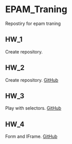 # EPAM_Traning
Repostiry for epam traning

## HW_1 
Create repository.

## HW_2
Create repository.
[GitHub](http://github.com/VlPan/EPAM_Traning/HW_2)

## HW_3
Play with selectors.
[GitHub](http://github.com/VlPan/EPAM_Traning/HW_3)

## HW_4
Form and IFrame.
[GitHub](http://github.com/VlPan/EPAM_Traning/HW_3)
